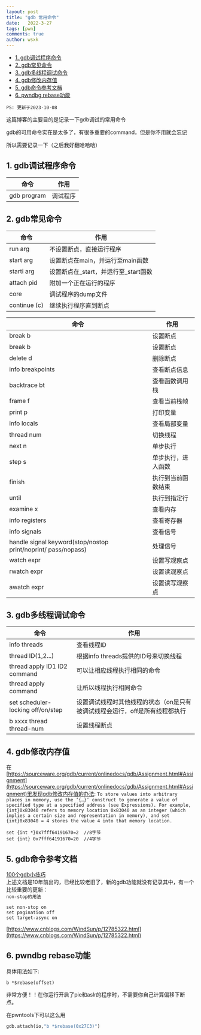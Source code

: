 ```yaml
---
layout: post
title: "gdb 常用命令"
date:   2022-3-27
tags: [pwn]
comments: true
author: wsxk
---
```


- [1. gdb调试程序命令](#1-gdb调试程序命令)
- [2. gdb常见命令](#2-gdb常见命令)
- [3. gdb多线程调试命令](#3-gdb多线程调试命令)
- [4. gdb修改内存值](#4-gdb修改内存值)
- [5. gdb命令参考文档](#5-gdb命令参考文档)
- [6. pwndbg rebase功能](#6-pwndbg-rebase功能)


`PS: 更新于2023-10-08`<br>

这篇博客的主要目的是记录一下gdb调试的常用命令

gdb的可用命令实在是太多了，有很多重要的command，但是你不用就会忘记

所以需要记录一下（之后我好翻哈哈哈）

## 1. gdb调试程序命令<br>

|命令| 作用|
|-|-|
|gdb program| 调试程序|


## 2. gdb常见命令<br>

|命令| 作用|
|-|-|
|run arg| 不设置断点，直接运行程序|
|start arg| 设置断点在main，并运行至main函数|
|starti arg| 设置断点在_start，并运行至_start函数|
|attach pid| 附加一个正在运行的程序|
|core <PATH>| 调试程序的dump文件|
|continue (c)| 继续执行程序直到断点|


|命令| 作用|
|-|-|
|break b| 设置断点|
|break b| 设置断点|
|delete d| 删除断点|
|info breakpoints| 查看断点信息|
|backtrace bt| 查看函数调用栈|
|frame f| 查看当前栈帧|
|print p| 打印变量|
|info locals| 查看局部变量|
|thread num| 切换线程|
|next n| 单步执行|
|step s| 单步执行，进入函数|
|finish| 执行到当前函数结束|
|until| 执行到指定行|
|examine x| 查看内存|
|info registers| 查看寄存器|
|info signals| 查看信号|
|handle signal keyword(stop/nostop print/noprint/ pass/nopass)| 处理信号|
|watch expr| 设置写观察点|
|rwatch expr| 设置读观察点|
|awatch expr| 设置读写观察点|


## 3. gdb多线程调试命令<br>

|命令          |   作用     |
|-        |-      |
|info threads  |  查看线程ID |
|thread ID(1,2...)| 根据info threads提供的ID号来切换线程|    
|thread apply ID1 ID2 command| 可以让相应线程执行相同的命令|
|thread apply command | 让所以线程执行相同命令 |
|set scheduler-locking off/on/step | 设置调试线程时其他线程的状态（on是只有被调试线程会运行，off是所有线程都执行 |
|b xxxx thread thread-num| 设置线程断点|

## 4. gdb修改内存值<br>
在[https://sourceware.org/gdb/current/onlinedocs/gdb/Assignment.html#Assignment](https://sourceware.org/gdb/current/onlinedocs/gdb/Assignment.html#Assignment)里发现gdb修改内存值的办法:
`To store values into arbitrary places in memory, use the ‘{…}’ construct to generate a value of specified type at a specified address (see Expressions). For example, {int}0x83040 refers to memory location 0x83040 as an integer (which implies a certain size and representation in memory), and set {int}0x83040 = 4 stores the value 4 into that memory location.`<br>
```gdb
set {int *}0x7fff64191670=2  //8字节
set {int} 0x7fff64191670=20  //4字节
```

## 5. gdb命令参考文档<br>
[100个gdb小技巧](https://wizardforcel.gitbooks.io/100-gdb-tips/content/)<br>
上述文档是10年前出的，已经比较老旧了，新的gdb功能就没有记录其中，有一个比较重要的更新：<br>
`non-stop的用法`<br>
```gdb
set non-stop on
set pagination off
set target-async on
```
[https://www.cnblogs.com/WindSun/p/12785322.html](https://www.cnblogs.com/WindSun/p/12785322.html)<br>

## 6. pwndbg rebase功能<br>
具体用法如下:
```gdb
b *$rebase(offset)
```
非常方便！！在你运行开启了pie和aslr的程序时，不需要你自己计算偏移下断点。

在pwntools下可以这么用
```python
gdb.attach(io,"b *$rebase(0x27C3)")
```

